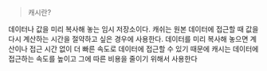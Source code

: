 > 캐시란?

데이터나 값을 미리 복사해 놓는 임시 저장소이다. 캐쉬는 원본 데이터에 접근할 때 값을 다시 계산하는 시간을 절약하고 싶은 경우에 사용한다. 데이터를 미리 복사해 놓으면 계산이나 접근 시간 없이 더 빠른 속도로 데이터에 접근할 수 있기 때문에 캐시는 데이터에 접근하는 속도를 높이고 그에 따른 비용을 줄이기 위해서 사용한다
